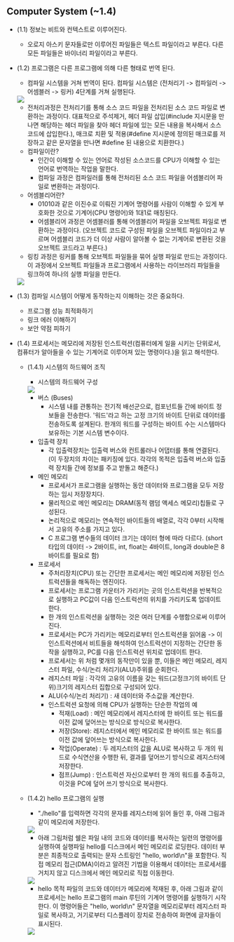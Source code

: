 ## Computer System (~1.4)  
* (1.1) 정보는 비트와 컨텍스트로 이루어진다.   
    * 오로지 아스키 문자들로만 이루어진 파일들은 텍스트 파일이라고 부른다. 다른 모든 파일들은 바이너리 파일이라고 부른다.  
* (1.2) 프로그램은 다른 프로그램에 의해 다른 형태로 번역 된다.  
    * 컴파일 시스템을 거쳐 번역이 된다. 컴파일 시스템은 (전처리기 -> 컴파일러 -> 어셈블러 -> 링커) 4단계를 거쳐 실행된다.  
    <img src="./img/image1.png">  
        
    * 전처리과정은 전처리기를 통해 소스 코드 파일을 전처리된 소스 코드 파일로 변환하는 과정이다. 대표적으로 주석제거, 헤더 파일 삽입(#include 지시문을 만나면 해당하는 헤더 파일을 찾아 헤더 파일에 있는 모든 내용을 복사해서 소스 코드에 삽입한다.), 매크로 치환 및 적용(#define 지시문에 정의된 매크로를 저장하고 같은 문자열을 만나면 #define 된 내용으로 치환한다.)   
    * 컴파일이란?  
        * 인간이 이해할 수 있는 언어로 작성된 소스코드를 CPU가 이해할 수 있는 언어로 번역하는 작업을 말한다.  
        * 컴파일 과정은 컴파일러를 통해 전처리된 소스 코드 파일을 어셈블리어 파일로 변환하는 과정이다.  
    * 어셈블리어란?  
        * 01010과 같은 이진수로 이뤄진 기계어 명령어를 사람이 이해할 수 있게 부호화한 것으로 기계어(CPU 명령어)와 1대1로 매칭된다.  
        * 어셈블리어 과정은 어셈블러를 통해 어셈블리어 파일을 오브젝트 파일로 변환하는 과정이다. (오브젝트 코드로 구성된 파일을 오브젝트 파일이라고 부르며 어셈블리 코드가 더 이상 사람이 알아볼 수 없는 기계어로 변환된 것을 오브젝트 코드라고 부른다.)  
    * 링킹 과정은 링커를 통해 오브젝트 파일들을 묶어 실행 파일로 만드는 과정이다. 이 과정에서 오브젝트 파일들과 프로그램에서 사용하는 라이브러리 파일들을 링크하여 하나의 실행 파일을 만든다.  
    <img src="./img/image2.png">  

* (1.3) 컴파일 시스템이 어떻게 동작하는지 이해하는 것은 중요하다.  
    * 프로그램 성능 최적화하기  
    * 링크 에러 이해하기  
    * 보안 약점 피하기  
* (1.4) 프로세서는 메모리에 저장된 인스트럭션(컴퓨터에게 일을 시키는 단위로서, 컴퓨터가 알아들을 수 있는 기계어로 이루어져 있는 명령이다.)을 읽고 해석한다.  
    * (1.4.1) 시스템의 하드웨어 조직  
        * 시스템의 하드웨어 구성  
        <img src="./img/image3.png">  

        * 버스 (Buses)  
            * 시스템 내를 관통하는 전기적 배선군으로, 컴포넌트들 간에 바이트 정보들을 전송한다. '워드'라고 하는 고정 크기의 바이트 단위로 데이터를 전송하도록 설계된다. 한개의 워드를 구성하는 바이트 수는 시스템마다 보유하는 기본 시스템 변수이다.  
        * 입출력 장치  
            * 각 입출력장치는 입출력 버스와 컨트롤러나 어댑터를 통해 연결된다. (이 두장치의 차이는 패키징에 있다. 각각의 목적은 입출력 버스와 입출력 장치들 간에 정보를 주고 받돌고 해준다.)  
        * 메인 메모리  
            * 프로세서가 프로그램을 실행하는 동안 데이터와 프로그램을 모두 저장하는 임시 저장장치다.   
            * 물리적으로 메인 메모리는 DRAM(동적 램덤 액세스 메모리)칩들로 구성된다.  
            * 논리적으로 메모리는 연속적인 바이트들의 배열로, 각각 0부터 시작해서 고유의 주소를 가지고 있다.  
            * C 프로그램 변수들의 데이터 크기는 데이터 형에 따라 다르다. (short 타입의 데이터 -> 2바이트, int, float는 4바이트, long과 double은 8바이트를 필요로 함)
        * 프로세서  
            * 주처리장치(CPU) 또는 간단한 프로세서는 메인 메모리에 저장된 인스트럭션들을 해독하는 엔진이다.  
            * 프로세서는 프로그램 카운터가 가리키는 곳의 인스트럭션을 반복적으로 실행하고 PC값이 다음 인스트럭션의 위치를 가리키도록 업데이트 한다.  
            * 한 개의 인스트럭션을 실행하는 것은 여러 단계를 수행함으로써 이루어진다.  
            * 프로세서는 PC가 가리키는 메모리로부터 인스트럭션을 읽어옴 ->  이 인스트럭션에서 비트들을 해석하여 인스트럭션이 지정하는 간단한 동작을 실행하고, PC를 다음 인스트럭션 위치로 업데이트 한다.  
            * 프로세서는 위 처럼 몇개의 동작만이 있을 뿐, 이들은 메인 메모리, 레지스터 파일, 수식/논리 처리기(ALU)주위를 순회한다.  
            * 레지스터 파일 : 각각의 고유의 이름을 갖는 워드(고정크기의 바이트 단위)크기의 레지스터 집합으로 구성되어 있다.  
            * ALU(수식/논리 처리기) : 새 데이터와 주소값을 계산한다.  
            * 인스트럭션 요청에 의해 CPU가 실행하는 단순한 작업의 예  
                * 적재(Load) : 메인 메모리에서 레지스터에 한 바이트 또는 워드를 이전 값에 덮어쓰는 방식으로 방식으로 복사한다.  
                * 저장(Store): 레지스터에서 메인 메모리로 한 바이트 또는 워드를 이전 값에 덮어쓰는 방식으로 복사한다.  
                * 작업(Operate) : 두 레지스터의 값을 ALU로 복사하고 두 개의 워드로 수식연산을 수행한 뒤, 결과를 덮어쓰기 방식으로 레지스터에 저장한다.  
                * 점프(Jump) : 인스트럭션 자신으로부터 한 개의 워드를 추출하고, 이것을 PC에 덮어 쓰기 방식으로 복사한다.   
    * (1.4.2) hello 프로그램의 실행   
        * "./hello"를 입력하면 각각의 문자를 레지스터에 읽어 들인 후, 아래 그림과 같이 메모리에 저장한다.  
        <img src="./img/image4.png">  

        * 아래 그림처럼 쉘은 파일 내의 코드와 데이터를 복사하는 일련의 명령어를 실행하여 실행파일 hello를 디스크에서 메인 메모리로 로딩한다. 데이터 부분은 최종적으로 출력되는 문자 스트링인 "hello, world\n"을 포함한다. 직접 메모리 접근(DMA)이라고 알려진 기법을 이용해서 데이터는 프로세서를 거치지 않고 디스크에서 메인 메모리로 직접 이동한다.  
        <img src="./img/image5.png">  

        *  hello 목적 파일의 코드와 데이터가 메모리에 적재된 후, 아래 그림과 같이 프로세서는 hello 프로그램의 main 루틴의 기계어 명령어를 실행하기 시작한다. 이 명령어들은 "hello, world\n" 문자열을 메모리로부터 레지스터 파일로 복사하고, 거기로부터 디스플레이 장치로 전송하여 화면에 글자들이 표시된다.  
        <img src="./img/image6.png">
